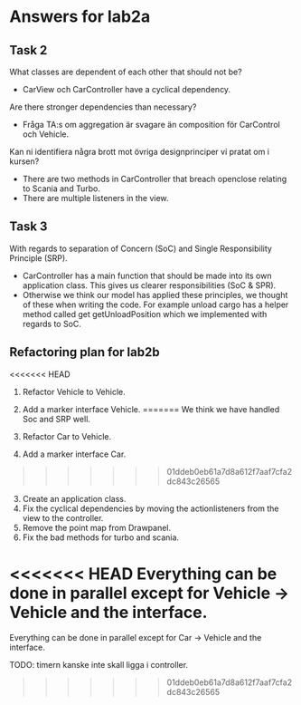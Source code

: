 # Answers for lab2a

## Task 2

What classes are dependent of each other that should not be?
- CarView och CarController have a cyclical dependency.

Are there stronger dependencies than necessary?
- Fråga TA:s om aggregation är svagare än composition för CarControl och Vehicle.

Kan ni identifiera några brott mot övriga designprinciper vi pratat om i kursen?
- There are two methods in CarController that breach openclose relating to Scania and Turbo.
- There are multiple listeners in the view.

## Task 3

With regards to separation of Concern (SoC) and Single Responsibility Principle (SRP). 
- CarController has a main function that should be made into its own application class.
This gives us clearer responsibilities (SoC & SPR).
- Otherwise we think our model has applied these principles, we thought of these when writing the code. 
For example unload cargo has a helper method called get getUnloadPosition which we implemented with regards to SoC. 

## Refactoring plan for lab2b

<<<<<<< HEAD
1. Refactor Vehicle to Vehicle.
2. Add a marker interface Vehicle.
=======
We think we have handled Soc and SRP well.

1. Refactor Car to Vehicle.
2. Add a marker interface Car.
>>>>>>> 01ddeb0eb61a7d8a612f7aaf7cfa2dc843c26565
3. Create an application class.
4. Fix the cyclical dependencies by moving the actionlisteners from the view to the controller.
5. Remove the point map from Drawpanel.
6. Fix the bad methods for turbo and scania.

<<<<<<< HEAD
Everything can be done in parallel except for Vehicle -> Vehicle and the interface.
=======
Everything can be done in parallel except for Car -> Vehicle and the interface.

TODO: timern kanske inte skall ligga i controller.
>>>>>>> 01ddeb0eb61a7d8a612f7aaf7cfa2dc843c26565
